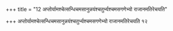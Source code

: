 +++
title = "12 अप्तोर्यामश्चेत्सन्धिचमसानुन्नयंश्चतुर्भ्यश्चमसगणेभ्यो राजानमतिरेचयति"

+++
अप्तोर्यामश्चेत्सन्धिचमसानुन्नयंश्चतुर्भ्यश्चमसगणेभ्यो राजानमतिरेचयति १२